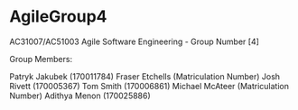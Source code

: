 # AgileGroup4

AC31007/AC51003 Agile Software Engineering - Group Number [4]

Group Members:

Patryk Jakubek (170011784)
Fraser Etchells (Matriculation Number)
Josh Rivett (170005367)
Tom Smith (170006861)
Michael McAteer (Matriculation Number)
Adithya Menon (170025886)
